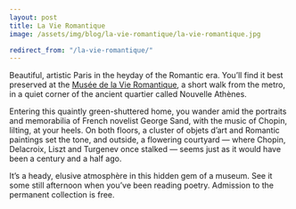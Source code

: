 ```yaml
---
layout: post
title: La Vie Romantique
image: /assets/img/blog/la-vie-romantique/la-vie-romantique.jpg

redirect_from: "/la-vie-romantique/"
---
```


Beautiful, artistic Paris in the heyday of the Romantic era. You’ll find it best preserved at the [Musée de la Vie Romantique][0], a short walk from the metro, in a quiet corner of the ancient quartier called Nouvelle Athènes.

Entering this quaintly green-shuttered home, you wander amid the portraits and memorabilia of French novelist George Sand, with the music of Chopin, lilting, at your heels. On both floors, a cluster of objets d’art and Romantic paintings set the tone, and outside, a flowering courtyard — where Chopin, Delacroix, Liszt and Turgenev once stalked — seems just as it would have been a century and a half ago.

It’s a heady, elusive atmosphère in this hidden gem of a museum. See it some still afternoon when you’ve been reading poetry. Admission to the permanent collection is free.

[0]: http://www.vie-romantique.paris.fr/
